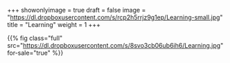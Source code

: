 +++
showonlyimage = true
draft = false
image = "https://dl.dropboxusercontent.com/s/rcp2h5rrjz9g1ep/Learning-small.jpg"
title = "Learning"
weight = 1
+++

{{% fig class="full" src="https://dl.dropboxusercontent.com/s/8svo3cb06ub6ih6/Learning.jpg" for-sale="true" %}}
